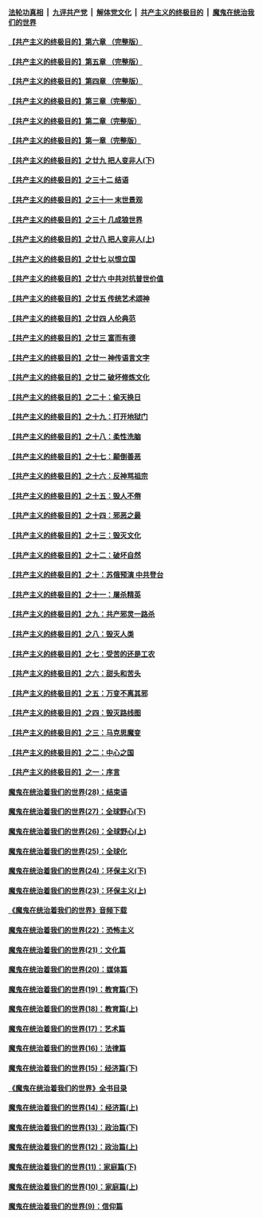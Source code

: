 ####  [法轮功真相](../../../../basic/blob/master/README.md?t=05221322) &nbsp;|&nbsp; [九评共产党](../../../../9ping.md/blob/master/README.md?t=05221322) &nbsp;|&nbsp; [解体党文化](../../../../jtdwh.md/blob/master/README.md?t=05221322)  &nbsp;|&nbsp; [共产主义的终极目的](../../../../gczydzjmd.md/blob/master/README.md?t=05221322) &nbsp;|&nbsp; [魔鬼在统治我们的世界](../../../../mgztzwmdsj.md/blob/master/README.md?t=05221322) 

#### [【共产主义的终极目的】第六章 （完整版）](../pages/nsc422/n11428913.md?t=05221322) 

#### [【共产主义的终极目的】第五章 （完整版）](../pages/nsc422/n11428912.md?t=05221322) 

#### [【共产主义的终极目的】第四章 （完整版）](../pages/nsc422/n11428907.md?t=05221322) 

#### [【共产主义的终极目的】第三章（完整版）](../pages/nsc422/n11428848.md?t=05221322) 

#### [【共产主义的终极目的】第二章（完整版）](../pages/nsc422/n11428831.md?t=05221322) 

#### [【共产主义的终极目的】第一章（完整版）](../pages/nsc422/n11417651.md?t=05221322) 

#### [【共产主义的终极目的】之廿九 把人变非人(下)](../pages/nsc422/n11344140.md?t=05221322) 

#### [【共产主义的终极目的】之三十二 结语](../pages/nsc422/n11360535.md?t=05221322) 

#### [【共产主义的终极目的】之三十一 末世景观](../pages/nsc422/n11351129.md?t=05221322) 

#### [【共产主义的终极目的】之三十 几成狼世界](../pages/nsc422/n11348280.md?t=05221322) 

#### [【共产主义的终极目的】之廿八 把人变非人(上)](../pages/nsc422/n11340492.md?t=05221322) 

#### [【共产主义的终极目的】之廿七 以恨立国](../pages/nsc422/n11336944.md?t=05221322) 

#### [【共产主义的终极目的】之廿六 中共对抗普世价值](../pages/nsc422/n11324785.md?t=05221322) 

#### [【共产主义的终极目的】之廿五 传统艺术颂神](../pages/nsc422/n11296396.md?t=05221322) 

#### [【共产主义的终极目的】之廿四 人伦典范](../pages/nsc422/n11296397.md?t=05221322) 

#### [【共产主义的终极目的】之廿三 富而有德](../pages/nsc422/n11283598.md?t=05221322) 

#### [【共产主义的终极目的】之廿一 神传语言文字](../pages/nsc422/n11263265.md?t=05221322) 

#### [【共产主义的终极目的】之廿二 破坏修炼文化](../pages/nsc422/n11245728.md?t=05221322) 

#### [【共产主义的终极目的】之二十：偷天换日](../pages/nsc422/n11238846.md?t=05221322) 

#### [【共产主义的终极目的】之十九：打开地狱门](../pages/nsc422/n11206376.md?t=05221322) 

#### [【共产主义的终极目的】之十八：柔性洗脑](../pages/nsc422/n11199994.md?t=05221322) 

#### [【共产主义的终极目的】之十七：颠倒善恶](../pages/nsc422/n11179782.md?t=05221322) 

#### [【共产主义的终极目的】之十六：反神骂祖宗](../pages/nsc422/n11166798.md?t=05221322) 

#### [【共产主义的终极目的】之十五：毁人不倦](../pages/nsc422/n11166792.md?t=05221322) 

#### [【共产主义的终极目的】之十四：邪恶之最](../pages/nsc422/n11150249.md?t=05221322) 

#### [【共产主义的终极目的】之十三：毁灭文化](../pages/nsc422/n11135227.md?t=05221322) 

#### [【共产主义的终极目的】之十二：破坏自然](../pages/nsc422/n11135214.md?t=05221322) 

#### [【共产主义的终极目的】之十：苏俄预演 中共登台](../pages/nsc422/n11118424.md?t=05221322) 

#### [【共产主义的终极目的】之十一：屠杀精英](../pages/nsc422/n11118442.md?t=05221322) 

#### [【共产主义的终极目的】之九：共产邪灵一路杀](../pages/nsc422/n11114139.md?t=05221322) 

#### [【共产主义的终极目的】之八：毁灭人类](../pages/nsc422/n11108503.md?t=05221322) 

#### [【共产主义的终极目的】之七：受苦的还是工农](../pages/nsc422/n11101809.md?t=05221322) 

#### [【共产主义的终极目的】之六：甜头和苦头](../pages/nsc422/n11096971.md?t=05221322) 

#### [【共产主义的终极目的】之五：万变不离其邪](../pages/nsc422/n11091285.md?t=05221322) 

#### [【共产主义的终极目的】之四：毁灭路线图](../pages/nsc422/n11086284.md?t=05221322) 

#### [【共产主义的终极目的】之三：马克思魔变](../pages/nsc422/n11061941.md?t=05221322) 

#### [【共产主义的终极目的】之二：中心之国](../pages/nsc422/n11047728.md?t=05221322) 

#### [【共产主义的终极目的】之一：序言](../pages/nsc422/n11086077.md?t=05221322) 

#### [魔鬼在统治着我们的世界(28)：结束语](../pages/nsc422/n10936246.md?t=05221322) 

#### [魔鬼在统治着我们的世界(27)：全球野心(下)](../pages/nsc422/n10928319.md?t=05221322) 

#### [魔鬼在统治着我们的世界(26)：全球野心(上)](../pages/nsc422/n10900318.md?t=05221322) 

#### [魔鬼在统治着我们的世界(25)：全球化](../pages/nsc422/n10788205.md?t=05221322) 

#### [魔鬼在统治着我们的世界(24)：环保主义(下)](../pages/nsc422/n10695307.md?t=05221322) 

#### [魔鬼在统治着我们的世界(23)：环保主义(上)](../pages/nsc422/n10688613.md?t=05221322) 

#### [《魔鬼在统治着我们的世界》音频下载](../pages/nsc422/n10635553.md?t=05221322) 

#### [魔鬼在统治着我们的世界(22)：恐怖主义](../pages/nsc422/n10614727.md?t=05221322) 

#### [魔鬼在统治着我们的世界(21)：文化篇](../pages/nsc422/n10597706.md?t=05221322) 

#### [魔鬼在统治着我们的世界(20)：媒体篇](../pages/nsc422/n10586579.md?t=05221322) 

#### [魔鬼在统治着我们的世界(19)：教育篇(下)](../pages/nsc422/n10564808.md?t=05221322) 

#### [魔鬼在统治着我们的世界(18)：教育篇(上)](../pages/nsc422/n10526970.md?t=05221322) 

#### [魔鬼在统治着我们的世界(17)：艺术篇](../pages/nsc422/n10499093.md?t=05221322) 

#### [魔鬼在统治着我们的世界(16)：法律篇](../pages/nsc422/n10485969.md?t=05221322) 

#### [魔鬼在统治着我们的世界(15)：经济篇(下)](../pages/nsc422/n10469975.md?t=05221322) 

#### [《魔鬼在统治着我们的世界》全书目录](../pages/nsc422/n10464261.md?t=05221322) 

#### [魔鬼在统治着我们的世界(14)：经济篇(上)](../pages/nsc422/n10457370.md?t=05221322) 

#### [魔鬼在统治着我们的世界(13)：政治篇(下)](../pages/nsc422/n10448270.md?t=05221322) 

#### [魔鬼在统治着我们的世界(12)：政治篇(上)](../pages/nsc422/n10444576.md?t=05221322) 

#### [魔鬼在统治着我们的世界(11)：家庭篇(下)](../pages/nsc422/n10440961.md?t=05221322) 

#### [魔鬼在统治着我们的世界(10)：家庭篇(上)](../pages/nsc422/n10435448.md?t=05221322) 

#### [魔鬼在统治着我们的世界(9)：信仰篇](../pages/nsc422/n10432159.md?t=05221322) 

